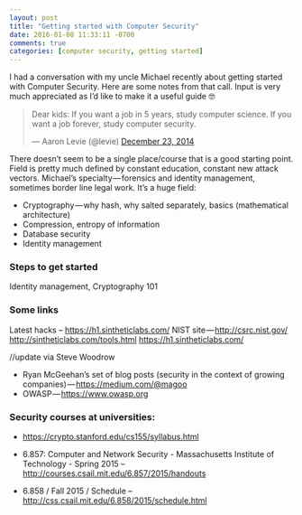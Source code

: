 ```yaml
---
layout: post
title: "Getting started with Computer Security"
date: 2016-01-08 11:33:11 -0700
comments: true
categories: [computer security, getting started]
---
```


I had a conversation with my uncle Michael recently about getting started with Computer Security. Here are some notes from that call. Input is very much appreciated as I’d like to make it a useful guide 🤓

<blockquote class="twitter-tweet" data-lang="en"><p lang="en" dir="ltr">Dear kids: If you want a job in 5 years, study computer science. If you want a job forever, study computer security.</p>&mdash; Aaron Levie (@levie) <a href="https://twitter.com/levie/status/547234465198526464">December 23, 2014</a></blockquote>
<script async src="//platform.twitter.com/widgets.js" charset="utf-8"></script>

There doesn’t seem to be a single place/course that is a good starting point.
Field is pretty much defined by constant education, constant new attack vectors.
Michael’s specialty — forensics and identity management, sometimes border line legal work.
It’s a huge field:
* Cryptography — why hash, why salted separately, basics (mathematical architecture)
* Compression, entropy of information
* Database security
* Identity management

### Steps to get started
Identity management, Cryptography 101


### Some links
Latest hacks – https://h1.sintheticlabs.com/
NIST site — http://csrc.nist.gov/
http://sintheticlabs.com/tools.html
https://h1.sintheticlabs.com/

//update via Steve Woodrow

* Ryan McGeehan’s set of blog posts (security in the context of growing
companies) — https://medium.com/@magoo
* OWASP — https://www.owasp.org

### Security courses at universities:
* https://crypto.stanford.edu/cs155/syllabus.html
* 6.857: Computer and Network Security - Massachusetts Institute of Technology - Spring 2015 – http://courses.csail.mit.edu/6.857/2015/handouts

* 6.858 / Fall 2015 / Schedule – http://css.csail.mit.edu/6.858/2015/schedule.html
